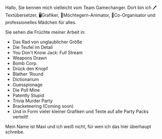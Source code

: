 Hallo,
Sie kennen mich vielleicht vom Team Gamechanger.
Dort bin ich 🖊️Textübersetzer, 🖥️Grafiker, 👀Möchtegern-Animator, 📅Co-Organisator und professionelles Mädchen für alles.

Sie sehen die Früchte meiner Arbeit in:
- Das Rad von unglaublicher Größe
- Die Teufel im Detail
- You Don't Know Jack: Full Stream
- Weapons Drawn
- Bomb Corp.
- Drück den Knopf
- Blather 'Round
- Dictionarium
- Guesspionage
- Die Poll Mine
- Patently Stupid
- Trivia Murder Party
- Bracketeering (Coming soon)
- Und in Form vieler kleiner Grafiken und Texte auf alle Party Packs verteilt!

Mein Name ist Maxi und ich weiß nicht, für wen ich das hier überhaupt schreibe.
